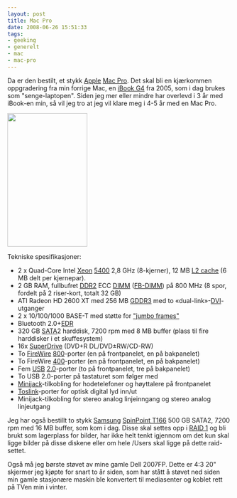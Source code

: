 ```yaml
---
layout: post
title: Mac Pro
date: 2008-06-26 15:51:33
tags: 
- geeking
- generelt
- mac
- mac-pro
---
```

Da er den bestilt, et stykk [Apple](http://www.apple.com/) [Mac Pro](http://www.apple.com/no/macpro/). Det skal bli en kjærkommen oppgradering fra min forrige Mac, en [iBook G4](http://en.wikipedia.org/wiki/IBook#iBook_G4) fra 2005, som i dag brukes som "senge-laptopen". Siden jeg mer eller mindre har overlevd i 3 år med iBook-en min, så vil jeg tro at jeg vil klare meg i 4-5 år med en Mac Pro.

<img class="alignright size-medium wp-image-571" title="Mac Pro outside" src="http://pjatt.net/images/2008/06/macpro_hero.jpg" alt="" width="180" height="300"  />

Tekniske spesifikasjoner:

 * 2 x Quad-Core Intel [Xeon](http://en.wikipedia.org/wiki/Xeon) [5400](http://en.wikipedia.org/wiki/Xeon#5400-series_.22Harpertown.22) 2,8 GHz (8-kjerner), 12 MB [L2 cache](http://en.wikipedia.org/wiki/CPU_cache) (6 MB delt per kjernepar).
 *  2 GB RAM, fullbufret [DDR2](http://en.wikipedia.org/wiki/DDR2_SDRAM) ECC [DIMM](http://en.wikipedia.org/wiki/DIMM) ([FB-DIMM](http://en.wikipedia.org/wiki/Fully_Buffered_DIMM)) på 800 MHz (8 spor, fordelt på 2 riser-kort, totalt 32 GB)
 * ATI Radeon HD 2600 XT med 256 MB [GDDR3](http://en.wikipedia.org/wiki/GDDR3) med to «dual-link»-[DVI](http://en.wikipedia.org/wiki/Digital_Visual_Interface)-utganger
 * 2 x 10/100/1000 BASE-T med støtte for ["jumbo frames"](http://en.wikipedia.org/wiki/Jumbo_frame)
 * Bluetooth 2.0+[EDR](http://en.wikipedia.org/wiki/Enhanced_Data_Rate)
 * 320 GB [SATA](http://en.wikipedia.org/wiki/Serial_ATA)2 harddisk, 7200 rpm med 8 MB buffer (plass til fire harddisker i et skuffesystem)
 * 16x [SuperDrive](http://en.wikipedia.org/wiki/Superdrive) (DVD+R DL/DVD±RW/CD-RW)
 * To [FireWire](http://en.wikipedia.org/wiki/IEEE_1394_interface) [800](http://en.wikipedia.org/wiki/IEEE_1394_interface#FireWire_800_.28IEEE_1394b-2002.29)-porter (en på frontpanelet, en på bakpanelet)
 * To FireWire [400](http://en.wikipedia.org/wiki/IEEE_1394_interface#FireWire_400_.28IEEE_1394-1995.29)-porter (en på frontpanelet, en på bakpanelet)
 * Fem [USB](http://en.wikipedia.org/wiki/Universal_Serial_Bus) [2.0](http://en.wikipedia.org/wiki/Universal_Serial_Bus#USB_2.0)-porter (to på frontpanelet, tre på bakpanelet)
 * To USB 2.0-porter på tastaturet som følger med
 * [Minijack](http://en.wikipedia.org/wiki/TRS_connector)-tilkobling for hodetelefoner og høyttalere på frontpanelet
 * [Toslink](http://en.wikipedia.org/wiki/TOSLINK)-porter for optisk digital lyd inn/ut
 * Minijack-tilkobling for stereo analog linjeinngang og stereo analog linjeutgang

Jeg har også bestillt to stykk [Samsung](http://www.samsung.com/) [SpinPoint T166](http://www.samsung.com/global/business/hdd/productmodel.do?group=72&amp;type=61&amp;subtype=64&amp;model_cd=259&amp;ppmi=1156) 500 GB SATA2, 7200 rpm med 16 MB buffer, som kom i dag. Disse skal settes opp i [RAID 1](http://en.wikipedia.org/wiki/RAID_1#RAID_1) og bli brukt som lagerplass for bilder, har ikke helt tenkt igjennom om det kun skal ligge bilder på disse diskene eller om hele /Users skal ligge på dette raid-settet.

Også må jeg børste støvet av mine gamle Dell 2007FP. Dette er 4:3 20" skjermer jeg kjøpte for snart to år siden, som har stått å støvet ned siden min gamle stasjonære maskin ble konvertert til mediasenter og koblet rett på TVen min i vinter.